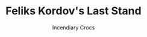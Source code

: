 ---
media: "images/art/incendiarycrocs/feliks_kordov.png"
media_type: image
type: art
title: Feliks Kordov's Last Stand
author: [Incendiary Crocs]
desc: Soviet Marine Feliks Kordov meets his fate at the hands of an NTSO.
---